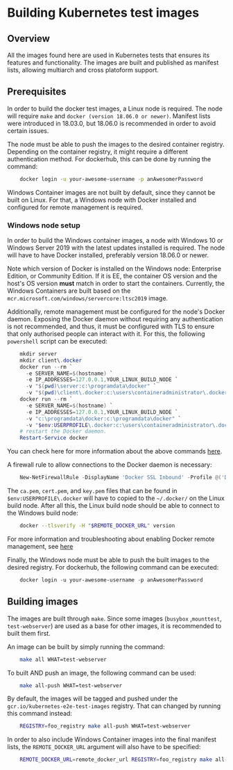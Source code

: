 # Building Kubernetes test images

## Overview

All the images found here are used in Kubernetes tests that ensures its features and functionality.
The images are built and published as manifest lists, allowing multiarch and cross platoform support.

## Prerequisites

In order to build the docker test images, a Linux node is required. The node will require `make`
and `docker (version 18.06.0 or newer)`. Manifest lists were introduced in 18.03.0, but 18.06.0
is recommended in order to avoid certain issues.

The node must be able to push the images to the desired container registry. Depending on the
container registry, it might require a different authentication method. For dockerhub, this
can be done by running the command:

```bash
    docker login -u your-awesome-username -p anAwesomerPassword
```

Windows Container images are not built by default, since they cannot be built on Linux. For
that, a Windows node with Docker installed and configured for remote management is required.

### Windows node setup

In order to build the Windows container images, a node with Windows 10 or Windows Server 2019
with the latest updates installed is required. The node will have to have Docker installed,
preferably version 18.06.0 or newer.

Note which version of Docker is installed on the Windows node: Enterprise Edition, or
Community Edition. If it is EE, the container OS version and the host's OS version **must** match
in order to start the containers. Currently, the Windows Containers are built based on the
`mcr.microsoft.com/windows/servercore:ltsc2019` image.

Additionally, remote management must be configured for the node's Docker daemon. Exposing the
Docker daemon without requiring any authentication is not recommended, and thus, it must be
configured with TLS to ensure that only authorised people can interact with it. For this, the
following `powershell` script can be executed:

```powershell
    mkdir server
    mkdir client\.docker
    docker run --rm `
      -e SERVER_NAME=$(hostname) `
      -e IP_ADDRESSES=127.0.0.1,YOUR_LINUX_BUILD_NODE `
      -v "$(pwd)\server:c:\programdata\docker" `
      -v "$(pwd)\client\.docker:c:\users\containeradministrator\.docker" stefanscherer/dockertls-windows:1809
    docker run --rm `
      -e SERVER_NAME=$(hostname) `
      -e IP_ADDRESSES=127.0.0.1,YOUR_LINUX_BUILD_NODE `
      -v "c:\programdata\docker:c:\programdata\docker" `
      -v "$env:USERPROFILE\.docker:c:\users\containeradministrator\.docker" stefanscherer/dockertls-windows:1809
    # restart the Docker daemon.
    Restart-Service docker
```

You can check here for more information about the above commands [here](https://hub.docker.com/r/stefanscherer/dockertls-windows/).

A firewall rule to allow connections to the Docker daemon is necessary:

```powershell
    New-NetFirewallRule -DisplayName 'Docker SSL Inbound' -Profile @('Domain', 'Public', 'Private') -Direction Inbound -Action Allow -Protocol TCP -LocalPort 2376
```

The `ca.pem`, `cert.pem`, and `key.pem` files that can be found in `$env:USERPROFILE\.docker`
will have to copied to the `~/.docker/` on the Linux build node. After all this, the Linux
build node should be able to connect to the Windows build node:

```bash
    docker --tlsverify -H "$REMOTE_DOCKER_URL" version
```

For more information and troubleshooting about enabling Docker remote management, see
[here](https://docs.microsoft.com/en-us/virtualization/windowscontainers/management/manage_remotehost)

Finally, the Windows node must be able to push the built images to the desired registry. For
dockerhub, the following command can be executed:

```powershell
    docker login -u your-awesome-username -p anAwesomerPassword
```

## Building images

The images are built through `make`. Since some images (`busybox` ,`mounttest`, `test-webserver`)
are used as a base for other images, it is recommended to built them first.

An image can be built by simply running the command:

```bash
    make all WHAT=test-webserver
```

To built AND push an image, the following command can be used:

```bash
    make all-push WHAT=test-webserver
```

By default, the images will be tagged and pushed under the `gcr.io/kubernetes-e2e-test-images`
registry. That can changed by running this command instead:

```bash
    REGISTRY=foo_registry make all-push WHAT=test-webserver
```

In order to also include Windows Container images into the final manifest lists, the
`REMOTE_DOCKER_URL` argument will also have to be specified:

```bash
    REMOTE_DOCKER_URL=remote_docker_url REGISTRY=foo_registry make all-push WHAT=test-webserver
```
